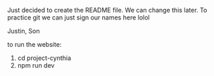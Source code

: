Just decided to create the README file. We can change this later. To practice git we can just sign our names here lolol

Justin, Son

to run the website:
1. cd project-cynthia
2. npm run dev
